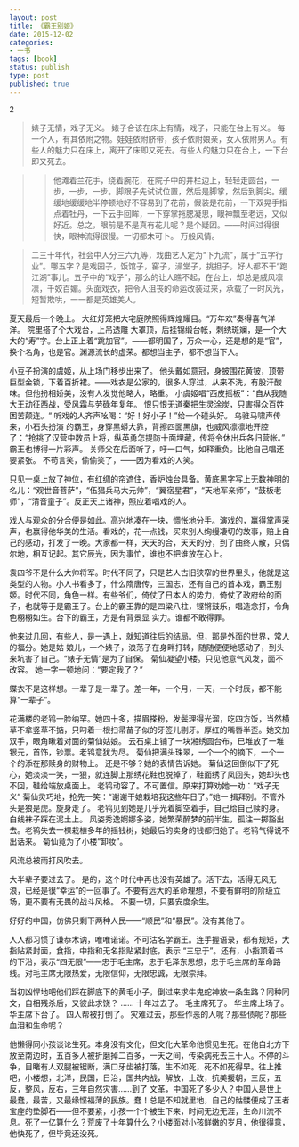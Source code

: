 ```yaml
---
layout: post
title: 《霸王别姬》
date: 2015-12-02
categories:
- 一书
tags: [book]
status: publish
type: post
published: true
---
```


2

>婊子无情，戏子无义。 婊子合该在床上有情，戏子，只能在台上有义。 每一个人，有其依附之物。娃娃依附脐带，孩子依附娘亲，女人依附男人。有些人的魅力只在床上，离开了床即又死去。有些人的魅力只在台上，一下台即又死去。

>> 他滩着兰花手，绕着腕花，在院子中的井栏边上，轻轻走圆台，一步，一步，一步。脚跟子先试试位置，然后是脚掌，然后到脚尖。缓缓地缓缓地半停顿地好不容易到了花前，假装是花前，一下双晃手指点着牡丹，一下云手回眸，一下穿掌拖腮凝思，眼神飘至老远，又似好近。总之，眼前是不是真有花儿呢？是个疑团。——时间过得很快，眼神流得很慢。一切都未可卜。 万般风情。

> 二三十年代，社会中人分三六九等，戏曲艺人定为“下九流”，属于“五字行业”。哪五字？是戏园子，饭馆子，窑子，澡堂子，挑担子。好人都不干“跑江湖”事儿。五子中的“戏子”，那么的让人瞧不起，在台上，却总是威风凛凛，千姣百媚。头面戏衣，把令人沮丧的命运改装过来，承载了一时风光，短暂欺哄，一一都是英雄美人。 

夏天最后一个晚上。 大红灯笼把大宅庭院照得辉煌耀目。“万年欢”奏得喜气洋洋。 院里搭了个大戏台，上吊透雕 大罩顶，后挂锦缎台帐，刺绣斑斓，是一个大大的“寿”字。台上正上着“跳加官”。——都明国了，万众一心，还是想的是“官”，换个名角，也是官。渊源流长的虚荣。都想当主子，都不想当下人。

小豆子扮演的虞姬，从上场门移步出来了。 他头戴如意冠，身披围花黄铍，顶带巨型金锁，下着百折裙。——戏衣是公家的，很多人穿过，从来不洗，有股汗酸味。但他扮相娇美，没有人发觉他略大，略重。 小虞姬唱“西皮摇板”：“自从我随大王动征西战，受风霜与劳碌年复年。 恨只恨无道秦把生灵涂炭，只害得众百姓困苦颠连。“ 听戏的人齐声吆喝：“好！好小子！”给一个碰头好。 乌骓马啸声传来，小石头扮演 的霸王，身穿黑蟒大靠，背擦四面黑旗，也威风凛凛地开腔了：“抢挑了汉营中数员上将，纵英勇怎提防十面埋藏，传将令休出兵各归营帐。” 霸王也博得一片彩声。 关师父在后面听了，吁一口气，如释重负。比他自己唱还要紧张。 不苟言笑，偷偷笑了，——因为看戏的人笑。

只见一桌上放了神位，有红绸的帘遮住，香炉烛台具备。黄底黑字写上无数神明的名儿：“观世音菩萨”，“伍猖兵马大元帅”，“翼宿星君”，“天地军亲师”，“鼓板老师”，“清音童子”。反正天上诸神，照应着唱戏的人。

戏人与观众的分合便是如此。高兴地凑在一块，惆怅地分手。演戏的，赢得掌声采声，也赢得他华美的生活。看戏的，花一点钱，买来别人绚缦凄切的故事，赔上自己的感动，打发了一晚。大家都一样，天天的合，天天的分，到了曲终人散，只偶尔地，相互记起。其它辰光，因为事忙，谁也不把谁放在心上。

袁四爷不是什么大帅将军。时代不同了，只是艺人古旧狭窄的世界里头，他就是这类型的人物。小人书看多了，什么隋唐传，三国志，还有自己的首本戏，霸王别姬。时代不同，角色一样。有些爷们，倚仗了日本人的势力，倚仗了政府给的面子，也就等于是霸王了。台上的霸王靠的是四梁八柱，铿锵鼓乐，唱造念打，令角色栩栩如生。台下的霸王，方是有背景显 实力。谁都不敢得罪。

他来过几回，有些人，是一遇上，就知道往后的结局。但，那是外面的世界，常人的福分。她是姑 娘儿，一个婊子，浪荡子在身畔打转，随随便便地感动了，到头来坑害了自己。“婊子无情”是为了自保。 菊仙凝望小楼。只见他意气风发，面不改容。 她一字一顿地问：“要定我了？”

蝶衣不是这样想。一辈子是一辈子。差一年，一个月，一天，一个时辰，都不能算“一辈子”。

花满楼的老鸨一脸纳罕。她四十多，描眉搽粉，发鬓理得光溜，吃四方饭，当然横草不拿竖草不掂，只叼着一根扫帚苗子似的牙签儿剔牙。厚红的嘴唇半歪。她交加双手，眼角瞅着对面的菊仙姑娘。 云石桌上铺了一块湘绣圆台布，已堆放了一堆银元，首饰，钞票。老鸨意犹为尽。 菊仙把满头珠翠，一个一个的摘下，一个一个的添在那赎身的财物上。 还是不够？她的表情告诉她。 菊仙这回倒似下了死心，她淡淡一笑，一狠，就连脚上那绣花鞋也脱掉了，鞋面绣了凤回头，她却头也不回，鞋给端放桌面上。 老鸨动容了。不可置信。原来打算劝她一劝：“戏子无义” 菊仙灵巧地，抢先一笑：“谢谢干娘栽培我这些年日了。”她一 揖拜别。不管外头是狼是虎。旋身走了。 老鸨见到她是几乎光着脚空着手，自己给自己赎的身。白线袜子踩在泥土上。 风姿秀逸婀娜多姿，她繁荣醉梦的前半生，孤注一掷豁出去。老鸨失去一棵栽植多年的摇钱树，她最后的卖身的钱都归她了。老鸨气得说不出话来。 菊仙竟为了小楼“卸妆”。

风流总被雨打风吹去。

大半辈子要过去了。 是的，这个时代中再也没有英雄了。活下去，活得无风无浪，已经是很“幸运”的一回事了。不要有远大的革命理想，不要有鲜明的阶级立场，更不要有无畏的战斗风格。 不要一切，只要安度余生。

好好的中国，仿佛只剩下两种人民——“顺民”和“暴民”。没有其他了。

人人都习惯了谦恭木讷，唯唯诺诺。不可沽名学霸王。连手握语录，都有规矩，大指贴紧封面，食指，中指和无名指贴紧封底，表示 “三忠于”。还有，小指顶着书的下沿，表示“四无限”——忠于毛主席，忠于毛泽东思想，忠于毛主席的革命路线。对毛主席无限热爱，无限信仰，无限忠诚，无限崇拜。

当初凶悍地吧他们踩在脚底下的黄毛小子，倒过来求牛鬼蛇神放一条生路？同种同文，自相残杀后，又彼此求饶？ …… 十年过去了。 毛主席死了。 华主席上场了。 华主席下台了。 四人帮被打倒了。 灾难过去，那些作恶的人呢？那些债呢？那些血泪和生命呢？

他懒得同小孩谈论生死。本身没有文化，但文化大革命他惯见生死。在他自北方下放至南边时，五百多人被折磨掉二百多，一天之间，传染病死去三十人。不停的斗争，目睹有人双腿被锯断，满口牙齿被打落，生不如死，死不如死得早。往上推吧，小楼想，北洋，民国，日治，国共内战，解放，土改，抗美援朝，三反，五反，整风，反右，三年自然灾害……到了 文革，中国死了多少人？中国人是世上最蠢，最苦，又最缘悭福薄的民族。蠢！总是不知就里地，自己的骷髅便成了王者宝座的垫脚石——但不要紧，小孩一个个被生下来，时间无边无涯，生命川流不息。死了一亿算什么？荒废了十年算什么？小楼面对小孩鲜嫩的岁月，他很得意，他快死了，但毕竟还没死。
